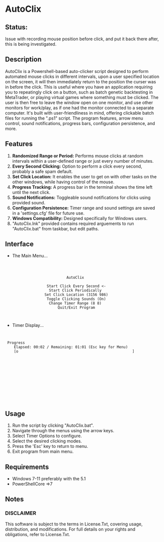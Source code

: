 # AutoClix
## Status:
Issue with recording mouse position before click, and put it back there after, this is being investigated.

## Description

AutoClix is a Powershell-based auto-clicker script designed to perform automated mouse clicks in different intervals, upon a user specified location on the screen, it will then immediately return to the position the curser was in before the click. This is useful where you have an application requiring you to repeatingly click on a button, such as batch genetic backtesting in MetaTrader, or playing virtual games where something must be clicked. The user is then free to leave the window open on one monitor, and use other monitors for work/play, as if one had the monitor connected to a separate computer. It's built with user-friendliness in mind, offering clickable batch files for running the ".ps1" script. The program features, arrow menu control, sound notifications, progress bars, configuration persistence, and more.

## Features

1. **Randomized Range or Period:** Performs mouse clicks at random intervals within a user-defined range or just every number of minutes.
2. **Every Second Clicking:** Option to perform a click every second, probably a safe spam default.
3. **Set Click Location:** It enables the user to get on with other tasks on the other windows, while having control of the mouse.
3. **Progress Tracking:** A progress bar in the terminal shows the time left until the next click.
4. **Sound Notifications:** Toggleable sound notifications for clicks using provided sound.
5. **Configuration Persistence:** Timer range and sound settings are saved in a 'settings.cfg' file for future use.
6. **Windows Compatibility:** Designed specifically for Windows users.
7. "AutoClix.lnk" provided contains required arguements to run "AutoClix.bat" from taskbar, but edit paths. 

## Interface
- The Main Menu...
```



                            AutoClix

                   Start Click Every Second <-
                    Start Click Periodically
                  Set Click Location (3156 986)
                   Toggle Clicking Sounds (On)
                    Change Timer Range (8 8)
                        Quit/Exit Program



```
- Timer Display...
```


 Progress
    Elapsed: 00:02 / Remaining: 01:01 (Esc key for Menu)
    [o                                                    ]                                                                       












```

## Usage

1. Run the script by clicking "AutoClix.bat".
2. Navigate through the menus using the arrow keys.
3. Select Timer Options to configure.
4. Select the desired clicking modes.
5. Press the 'Esc' key to return to menu.
6. Exit program from main menu.

## Requirements

- Windows 7-11 preferably with the 5.1 
- PowerShellCore =>7

## Notes

### DISCLAIMER
This software is subject to the terms in License.Txt, covering usage, distribution, and modifications. For full details on your rights and obligations, refer to License.Txt.
